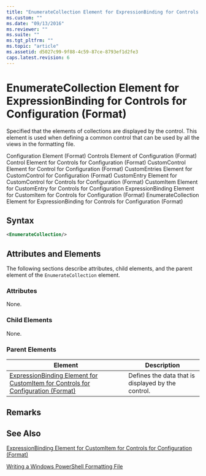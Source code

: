 ```yaml
---
title: "EnumerateCollection Element for ExpressionBinding for Controls for Configuration (Format) | Microsoft Docs"
ms.custom: ""
ms.date: "09/13/2016"
ms.reviewer: ""
ms.suite: ""
ms.tgt_pltfrm: ""
ms.topic: "article"
ms.assetid: d5027c99-9f88-4c59-87ce-8793ef1d2fe3
caps.latest.revision: 6
---
```

# EnumerateCollection Element for ExpressionBinding for Controls for Configuration (Format)

Specified that the elements of collections are displayed by the control. This element is used when defining a common control that can be used by all the views in the formatting file.

Configuration Element (Format)
Controls Element of Configuration (Format)
Control Element for Controls for Configuration (Format)
CustomControl Element for Control for Configuration (Format)
CustomEntries Element for CustomControl for Configuration (Format)
CustomEntry Element for CustomControl for Controls for Configuration (Format)
CustomItem Element for CustomEntry for Controls for Configuration
ExpressionBinding Element for CustomItem for Controls for Configuration (Format)
EnumerateCollection Element for ExpressionBinding for Controls for Configuration (Format)

## Syntax

```xml
<EnumerateCollection/>
```

## Attributes and Elements

The following sections describe attributes, child elements, and the parent element of the `EnumerateCollection` element.

### Attributes

None.

### Child Elements

None.

### Parent Elements

|Element|Description|
|-------------|-----------------|
|[ExpressionBinding Element for CustomItem for Controls for Configuration (Format)](./expressionbinding-element-for-customitem-for-controls-for-configuration-format.md)|Defines the data that is displayed by the control.|

## Remarks

## See Also

[ExpressionBinding Element for CustomItem for Controls for Configuration (Format)](./expressionbinding-element-for-customitem-for-controls-for-configuration-format.md)

[Writing a Windows PowerShell Formatting File](./writing-a-powershell-formatting-file.md)

